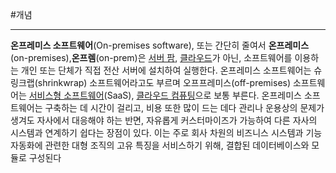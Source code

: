 #개념

---
**온프레미스 소프트웨어**(On-premises software), 또는 간단히 줄여서 **온프레미스**(on-premises),**온프렘**(on-prem)은 [서버 팜](https://ko.wikipedia.org/wiki/%EC%84%9C%EB%B2%84_%ED%8C%9C "서버 팜"), [클라우드](https://ko.wikipedia.org/wiki/%ED%81%B4%EB%9D%BC%EC%9A%B0%EB%93%9C_%EC%BB%B4%ED%93%A8%ED%8C%85 "클라우드 컴퓨팅")가 아닌, 소프트웨어를 이용하는 개인 또는 단체가 직접 전산 서버에 설치하여 실행한다. 온프레미스 소프트웨어는 슈링크랩(shrinkwrap) 소프트웨어라고도 부르며 오프프레미스(off-premises) 소프트웨어는 [서비스형 소프트웨어](https://ko.wikipedia.org/wiki/%EC%84%9C%EB%B9%84%EC%8A%A4%ED%98%95_%EC%86%8C%ED%94%84%ED%8A%B8%EC%9B%A8%EC%96%B4 "서비스형 소프트웨어")(SaaS), [클라우드 컴퓨팅](https://ko.wikipedia.org/wiki/%ED%81%B4%EB%9D%BC%EC%9A%B0%EB%93%9C_%EC%BB%B4%ED%93%A8%ED%8C%85 "클라우드 컴퓨팅")으로 보통 부른다. 온프레미스 소프트웨어는 구축하는 데 시간이 걸리고, 비용 또한 많이 드는 데다 관리나 운용상의 문제가 생겨도 자사에서 대응해야 하는 반면, 자유롭게 커스터마이즈가 가능하여 다른 자사의 시스템과 연계하기 쉽다는 장점이 있다. 이는 주로 회사 차원의 비즈니스 시스템과 기능 자동화에 관련한 대형 조직의 고유 특징을 서비스하기 위해, 결합된 데이터베이스와 모듈로 구성된다